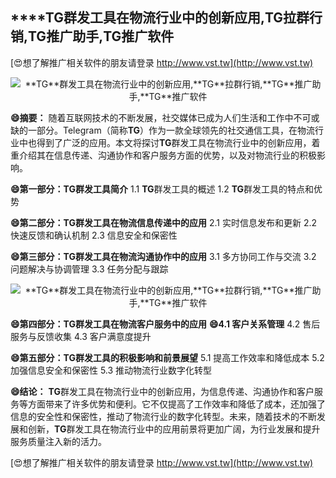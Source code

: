 ## ****TG**群发工具在物流行业中的创新应用,**TG**拉群行销,**TG**推广助手,**TG**推广软件**

[😍想了解推广相关软件的朋友请登录 http://www.vst.tw](http://www.vst.tw)

 <center><img src="https://vst.tw/MP4/tuiguang/png/7.png" alt="**TG**群发工具在物流行业中的创新应用,**TG**拉群行销,**TG**推广助手,**TG**推广软件"></center>

**😄摘要：**
随着互联网技术的不断发展，社交媒体已成为人们生活和工作中不可或缺的一部分。Telegram（简称**TG**）作为一款全球领先的社交通信工具，在物流行业中也得到了广泛的应用。本文将探讨**TG**群发工具在物流行业中的创新应用，着重介绍其在信息传递、沟通协作和客户服务方面的优势，以及对物流行业的积极影响。

**😄第一部分：**TG**群发工具简介**
1.1 **TG**群发工具的概述
1.2 **TG**群发工具的特点和优势

**😄第二部分：**TG**群发工具在物流信息传递中的应用**
2.1 实时信息发布和更新
2.2 快速反馈和确认机制
2.3 信息安全和保密性

**😄第三部分：**TG**群发工具在物流沟通协作中的应用**
3.1 多方协同工作与交流
3.2 问题解决与协调管理
3.3 任务分配与跟踪

 <center><img src="https://vst.tw/MP4/tuiguang/png/7.png" alt="**TG**群发工具在物流行业中的创新应用,**TG**拉群行销,**TG**推广助手,**TG**推广软件"></center>

**😄第四部分：**TG**群发工具在物流客户服务中的应用**
**😄4.1 客户关系管理**
4.2 售后服务与反馈收集
4.3 客户满意度提升

**😄第五部分：**TG**群发工具的积极影响和前景展望**
5.1 提高工作效率和降低成本
5.2 加强信息安全和保密性
5.3 推动物流行业数字化转型

**😄结论：**
**TG**群发工具在物流行业中的创新应用，为信息传递、沟通协作和客户服务等方面带来了许多优势和便利。它不仅提高了工作效率和降低了成本，还加强了信息的安全性和保密性，推动了物流行业的数字化转型。未来，随着技术的不断发展和创新，**TG**群发工具在物流行业中的应用前景将更加广阔，为行业发展和提升服务质量注入新的活力。

[😍想了解推广相关软件的朋友请登录 http://www.vst.tw](http://www.vst.tw)




